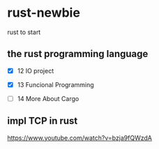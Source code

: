 # rust-newbie
rust to start

## the rust programming language
- [x] 12 IO project
- [x] 13 Funcional Programming
- [ ] 14 More About Cargo


## impl TCP in rust
https://www.youtube.com/watch?v=bzja9fQWzdA
